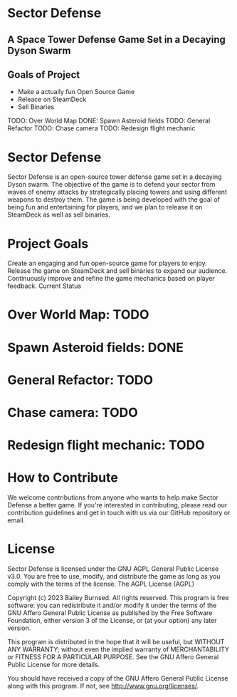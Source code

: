# Sector Defense

## A Space Tower Defense Game Set in a Decaying Dyson Swarm



## Goals of Project

* Make a actually fun Open Source Game
* Releace on SteamDeck
* Sell Binaries





TODO: Over World Map
DONE: Spawn Asteroid fields
TODO: General Refactor
TODO: Chase camera
TODO: Redesign flight mechanic

# Sector Defense
Sector Defense is an open-source tower defense game set in a decaying Dyson swarm. The objective of the game is to defend your sector from waves of enemy attacks by strategically placing towers and using different weapons to destroy them. The game is being developed with the goal of being fun and entertaining for players, and we plan to release it on SteamDeck as well as sell binaries.

# Project Goals

Create an engaging and fun open-source game for players to enjoy.
Release the game on SteamDeck and sell binaries to expand our audience.
Continuously improve and refine the game mechanics based on player feedback.
Current Status

# Over World Map: TODO
# Spawn Asteroid fields: DONE
# General Refactor: TODO
# Chase camera: TODO
# Redesign flight mechanic: TODO

# How to Contribute
We welcome contributions from anyone who wants to help make Sector Defense a better game. If you're interested in contributing, please read our contribution guidelines and get in touch with us via our GitHub repository or email.

# License
Sector Defense is licensed under the GNU AGPL General Public License v3.0. You are free to use, modify, and distribute the game as long as you comply with the terms of the license.
The AGPL License (AGPL)

Copyright (c) 2023 Bailey Burnsed. All rights reserved.
This program  is free software: you can redistribute it and/or modify
it under the terms of the GNU Affero General Public License as
published by the Free Software Foundation, either version 3 of the
License, or (at your option) any later version.

This program is distributed in the hope that it will be useful,
but WITHOUT ANY WARRANTY; without even the implied warranty of
MERCHANTABILITY or FITNESS FOR A PARTICULAR PURPOSE.  See the
GNU Affero General Public License for more details.

You should have received a copy of the GNU Affero General Public License
along with this program. If not, see <http://www.gnu.org/licenses/>.
